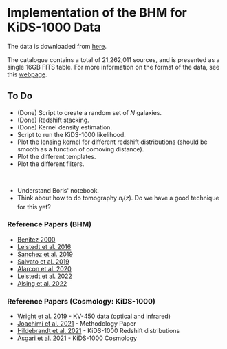 # Implementation of the BHM for KiDS-1000 Data

The data is downloaded from [here](https://kids.strw.leidenuniv.nl/DR4/data_files/KiDS_DR4.1_ugriZYJHKs_SOM_gold_WL_cat.fits).

The catalogue contains a total of 21,262,011 sources, and is presented as a single 16GB FITS table. For more information on the format of the data, see this [webpage](https://kids.strw.leidenuniv.nl/DR4/KiDS-1000_shearcatalogue.php).

## To Do
- (Done) Script to create a random set of $N$ galaxies.
- (Done) Redshift stacking.
- (Done) Kernel density estimation.
- Script to run the KiDS-1000 likelihood.
- Plot the lensing kernel for different redshift distributions (should be smooth as a function of comoving distance).
- Plot the different templates.
- Plot the different filters.

<br/>

- Understand Boris' notebook.
- Think about how to do tomography $n_{i}(z)$. Do we have a good technique for this yet?

### Reference Papers (BHM)
- [Benitez 2000](https://iopscience.iop.org/article/10.1086/308947)
- [Leistedt et al. 2016
  ](https://academic.oup.com/mnras/article/460/4/4258/2609193?login=false)
- [Sanchez et al. 2019](https://academic.oup.com/mnras/article/483/2/2801/5218506)
- [Salvato et al. 2019](https://www.nature.com/articles/s41550-018-0478-0)
- [Alarcon et al. 2020](https://academic.oup.com/mnras/article/498/2/2614/5893329)
- [Leistedt et al. 2022](https://arxiv.org/abs/2207.07673)
- [Alsing et al. 2022](https://arxiv.org/abs/2207.05819)

### Reference Papers (Cosmology: KiDS-1000)
- [Wright et al. 2019](https://www.aanda.org/articles/aa/full_html/2019/12/aa34879-18/aa34879-18.html) - KV-450 data (optical and infrared)
- [Joachimi et al. 2021](https://doi.org/10.1051/0004-6361/202038831) - Methodology Paper
- [Hildebrandt et al. 2021](https://doi.org/10.1051/0004-6361/202039018) - KiDS-1000 Redshift distributions
- [Asgari et al. 2021](https://doi.org/10.1051/0004-6361/202039070) - KiDS-1000 Cosmology